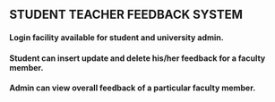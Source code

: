 ## STUDENT TEACHER FEEDBACK SYSTEM
#### Login facility available for student and university admin.
#### Student can insert update and delete his/her feedback for a faculty member.
#### Admin can view overall feedback of a particular faculty member.
